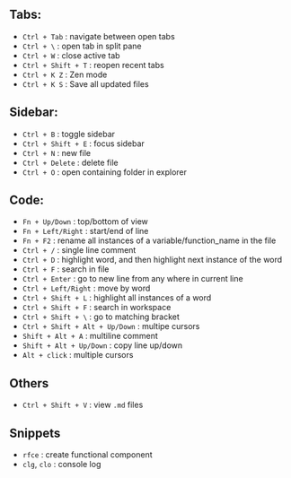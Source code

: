 ## Tabs:
- `Ctrl + Tab` : navigate between open tabs
- `Ctrl + \` : open tab in split pane
- `Ctrl + W` : close active tab
- `Ctrl + Shift + T` : reopen recent tabs
- `Ctrl + K Z` : Zen mode
- `Ctrl + K S` : Save all updated files

## Sidebar:
- `Ctrl + B` : toggle sidebar
- `Ctrl + Shift + E` : focus sidebar
- `Ctrl + N` : new file
- `Ctrl + Delete` : delete file
- `Ctrl + O` : open containing folder in explorer

## Code:
- `Fn + Up/Down` : top/bottom of view
- `Fn + Left/Right` : start/end of line
- `Fn + F2` : rename all instances of a variable/function_name in the file
- `Ctrl + /` : single line comment
- `Ctrl + D` : highlight word, and then highlight next instance of the word
- `Ctrl + F` : search in file
- `Ctrl + Enter` : go to new line from any where in current line
- `Ctrl + Left/Right` : move by word
- `Ctrl + Shift + L` : highlight all instances of a word
- `Ctrl + Shift + F` : search in workspace
- `Ctrl + Shift + \` : go to matching bracket
- `Ctrl + Shift + Alt + Up/Down` : multipe cursors
- `Shift + Alt + A` : multiline comment
- `Shift + Alt + Up/Down` : copy line up/down
- `Alt + click` : multiple cursors

## Others
- `Ctrl + Shift + V` : view `.md` files

## Snippets
- `rfce` : create functional component
- `clg`, `clo` : console log
